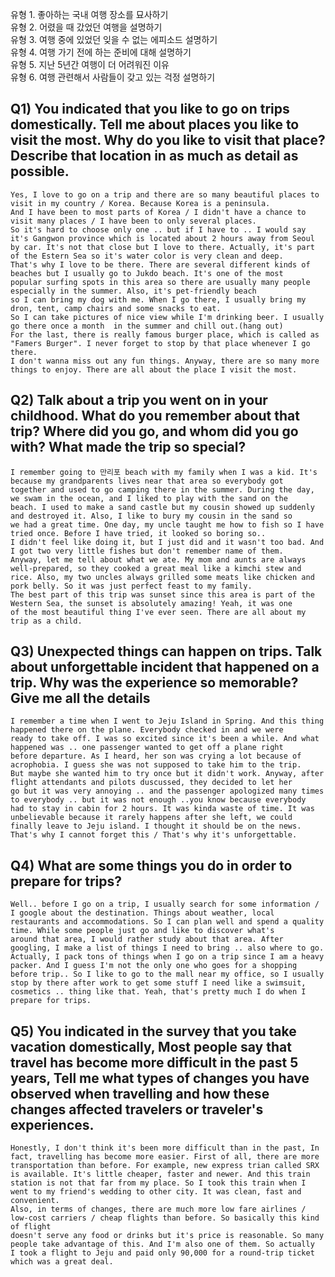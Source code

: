유형 1. 좋아하는 국내 여행 장소를 묘사하기  
유형 2. 어렸을 때 갔었던 여행을 설명하기  
유형 3. 여행 중에 있었던 잊을 수 없는 에피소드 설명하기  
유형 4. 여행 가기 전에 하는 준비에 대해 설명하기  
유형 5. 지난 5년간 여행이 더 어려워진 이유  
유형 6. 여행 관련해서 사람들이 갖고 있는 걱정 설명하기  
## Q1) You indicated that you like to go on trips domestically. Tell me about places you like to visit the most. Why do you like to visit that place? Describe that location in as much as detail as possible.
```
Yes, I love to go on a trip and there are so many beautiful places to visit in my country / Korea. Because Korea is a peninsula.  
And I have been to most parts of Korea / I didn't have a chance to visit many places / I have been to only several places.  
So it's hard to choose only one .. but if I have to .. I would say it's Gangwon province which is located about 2 hours away from Seoul  
by car. It's not that close but I love to there. Actually, it's part of the Estern Sea so it's water color is very clean and deep.  
That's why I love to be there. There are several different kinds of beaches but I usually go to Jukdo beach. It's one of the most  
popular surfing spots in this area so there are usually many people especially in the summer. Also, it's pet-friendly beach  
so I can bring my dog with me. When I go there, I usually bring my dron, tent, camp chairs and some snacks to eat.  
So I can take pictures of nice view while I'm drinking beer. I usually go there once a month  in the summer and chill out.(hang out)  
For the last, there is really famous burger place, which is called as "Famers Burger". I never forget to stop by that place whenever I go there.
I don't wanna miss out any fun things. Anyway, there are so many more things to enjoy. There are all about the place I visit the most.
```
## Q2) Talk about a trip you went on in your childhood. What do you remember about that trip? Where did you go, and whom did you go with? What made the trip so special?
```
I remember going to 만리포 beach with my family when I was a kid. It's because my grandparents lives near that area so everybody got
together and used to go camping there in the summer. During the day, we swam in the ocean, and I liked to play with the sand on the
beach. I used to make a sand castle but my cousin showed up suddenly and destroyed it. Also, I like to bury my cousin in the sand so
we had a great time. One day, my uncle taught me how to fish so I have tried once. Before I have tried, it looked so boring so..
I didn't feel like doing it, but I just did and it wasn't too bad. And I got two very little fishes but don't remember name of them.
Anyway, let me tell about what we ate. My mom and aunts are always well-prepared, so they cooked a great meal like a kimchi stew and
rice. Also, my two uncles always grilled some meats like chicken and pork belly. So it was just perfect feast to my family.
The best part of this trip was sunset since this area is part of the Western Sea, the sunset is absolutely amazing! Yeah, it was one
of the most beautiful thing I've ever seen. There are all about my trip as a child.
```
## Q3) Unexpected things can happen on trips. Talk about unforgettable incident that happened on a trip. Why was the experience so memorable? Give me all the details
```
I remember a time when I went to Jeju Island in Spring. And this thing happened there on the plane. Everybody checked in and we were
ready to take off. I was so excited since it's been a while. And what happened was .. one passenger wanted to get off a plane right
before departure. As I heard, her son was crying a lot because of acrophobia. I guess she was not supposed to take him to the trip.
But maybe she wanted him to try once but it didn't work. Anyway, after flight attendants and pilots duscussed, they decided to let her
go but it was very annoying .. and the passenger apologized many times to everybody .. but it was not enough ..you know because everybody
had to stay in cabin for 2 hours. It was kinda waste of time. It was unbelievable because it rarely happens after she left, we could
finally leave to Jeju island. I thought it should be on the news. That's why I cannot forget this / That's why it's unforgettable.
```
## Q4) What are some things you do in order to prepare for trips?
```
Well.. before I go on a trip, I usually search for some information / I google about the destination. Things about weather, local
restaurants and accommodations. So I can plan well and spend a quality time. While some people just go and like to discover what's
around that area, I would rather study about that area. After googling, I make a list of things I need to bring .. also where to go.
Actually, I pack tons of things when I go on a trip since I am a heavy packer. And I guess I'm not the only one who goes for a shopping
before trip.. So I like to go to the mall near my office, so I usually stop by there after work to get some stuff I need like a swimsuit,
cosmetics .. thing like that. Yeah, that's pretty much I do when I prepare for trips.
```
## Q5) You indicated in the survey that you take vacation domestically, Most people say that travel has become more difficult  in the past 5 years, Tell me what types of changes you have observed when travelling and how these changes affected travelers or traveler's experiences.
```
Honestly, I don't think it's been more difficult than in the past, In fact, travelling has become more easier. First of all, there are more transportation than before. For example, new express trian called SRX is available. It's little cheaper, faster and newer. And this train
station is not that far from my place. So I took this train when I went to my friend's wedding to other city. It was clean, fast and convenient.
Also, in terms of changes, there are much more low fare airlines / low-cost carriers / cheap flights than before. So basically this kind of flight
doesn't serve any food or drinks but it's price is reasonable. So many people take advantage of this. And I'm also one of them. So actually
I took a flight to Jeju and paid only 90,000 for a round-trip ticket which was a great deal.
```
